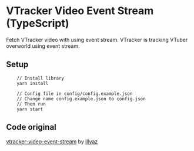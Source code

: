 # VTracker Video Event Stream (TypeScript)

Fetch VTracker video with using event stream.
VTracker is tracking VTuber overworld using event stream.


## Setup
```
    // Install library
    yarn install 

    // Config file in config/config.example.json
    // Change name config.example.json to config.json
    // Then run 
    yarn start
```


## Code original 
[vtracker-video-event-stream](https://github.com/illyaz/vtracker-video-event-stream) by [illyaz](https://github.com/illyaz) 
